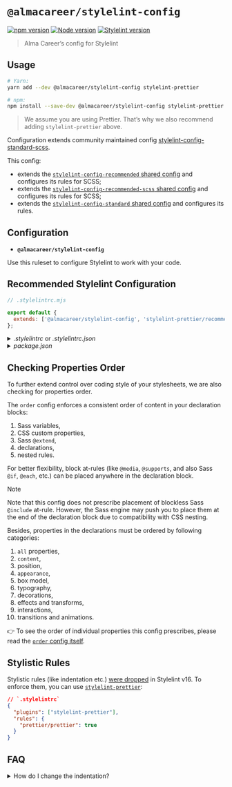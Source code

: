 # `@almacareer/stylelint-config`

[![npm version](https://img.shields.io/npm/v/@almacareer/stylelint-config?label=npm%20package&logo=npm)](https://www.npmjs.org/package/@almacareer/stylelint-config)
[![Node version](https://img.shields.io/node/v/@almacareer/stylelint-config.svg?style=flat&logo=nodedotjs)](http://nodejs.org/download/)
[![Stylelint version](https://img.shields.io/npm/dependency-version/@almacareer/stylelint-config/peer/stylelint?logo=stylelint)](https://github.com/stylelint/stylelint)

> Alma Career’s config for Stylelint

## Usage

```bash
# Yarn:
yarn add --dev @almacareer/stylelint-config stylelint-prettier

# npm:
npm install --save-dev @almacareer/stylelint-config stylelint-prettier
```

> We assume you are using Prettier. That’s why we also recommend adding
> `stylelint-prettier` above.

Configuration extends community maintained config [stylelint-config-standard-scss](https://github.com/stylelint-scss/stylelint-config-standard-scss).

This config:

- extends the [`stylelint-config-recommended` shared config](https://github.com/stylelint/stylelint-config-recommended) and configures its rules for SCSS;
- extends the [`stylelint-config-recommended-scss` shared config](https://github.com/stylelint-scss/stylelint-config-recommended-scss) and configures its rules for SCSS;
- extends the [`stylelint-config-standard` shared config](https://github.com/stylelint/stylelint-config-standard) and configures its rules.

## Configuration

- **`@almacareer/stylelint-config`**

Use this ruleset to configure Stylelint to work with your code.

## Recommended Stylelint Configuration

```js
// .stylelintrc.mjs

export default {
  extends: ['@almacareer/stylelint-config', 'stylelint-prettier/recommended'],
};
```

<details>
<summary><i>.stylelintrc</i> or <i>.stylelintrc.json</i></summary>

```json
{
  "extends": ["@almacareer/stylelint-config", "stylelint-prettier/recommended"]
}
```

</details>

<details>
<summary><i>package.json</i></summary>

```json
{
  "stylelint": {
    "extends": ["@almacareer/stylelint-config", "stylelint-prettier/recommended"]
  }
}
```

</details>

## Checking Properties Order

To further extend control over coding style of your stylesheets, we are also
checking for properties order.

The `order` config enforces a consistent order of content in your declaration blocks:

1. Sass variables,
2. CSS custom properties,
3. Sass `@extend`,
4. declarations,
5. nested rules.

For better flexibility, block at-rules (like `@media`, `@supports`, and also Sass `@if`, `@each`, etc.) can be placed
anywhere in the declaration block.

> [!NOTE]
> Note that this config does not prescribe placement of blockless Sass `@include` at-rule. However, the Sass engine
> may push you to place them at the end of the declaration block due to compatibility with CSS nesting.

Besides, properties in the declarations must be ordered by following categories:

1. `all` properties,
2. `content`,
3. position,
4. `appearance`,
5. box model,
6. typography,
7. decorations,
8. effects and transforms,
9. interactions,
10. transitions and animations.

👉 To see the order of individual properties this config prescribes, please read
the [`order` config itself](./rules/order.js).

## Stylistic Rules

Stylistic rules (like indentation etc.) [were dropped][stylelint-v16-stylistic-rules]
in Stylelint v16. To enforce them, you can use
[`stylelint-prettier`][stylelint-prettier]:

```json
// `.stylelintrc`
{
  "plugins": ["stylelint-prettier"],
  "rules": {
    "prettier/prettier": true
  }
}
```

## FAQ

<details>
<summary>How do I change the indentation?</summary>
### With Prettier

If using Prettier, you can configure the indentation in your Prettier config:

```json
{
  "tabWidth": 2
}
```

Or in your [`.editorconfig`][editorconfig]:

```ini
[*]
indent_size = 2
```

👉 See [Prettier][prettier] documentation for more options.

</details>

[prettier]: https://prettier.io
[stylelint-v16-stylistic-rules]: https://stylelint.io/migration-guide/to-16/#removed-deprecated-stylistic-rules
[stylelint-prettier]: https://github.com/prettier/stylelint-prettier
